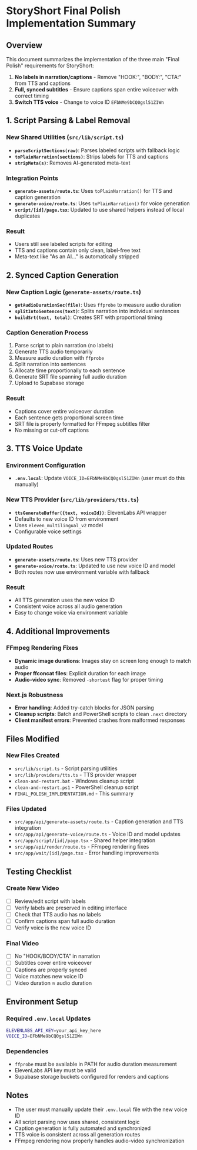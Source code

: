 # StoryShort Final Polish Implementation Summary

## Overview
This document summarizes the implementation of the three main "Final Polish" requirements for StoryShort:

1. **No labels in narration/captions** - Remove "HOOK:", "BODY:", "CTA:" from TTS and captions
2. **Full, synced subtitles** - Ensure captions span entire voiceover with correct timing
3. **Switch TTS voice** - Change to voice ID `EFbNMe9bCQ0gsl51ZIWn`

## 1. Script Parsing & Label Removal

### New Shared Utilities (`src/lib/script.ts`)
- **`parseScriptSections(raw)`**: Parses labeled scripts with fallback logic
- **`toPlainNarration(sections)`**: Strips labels for TTS and captions
- **`stripMeta(s)`**: Removes AI-generated meta-text

### Integration Points
- **`generate-assets/route.ts`**: Uses `toPlainNarration()` for TTS and caption generation
- **`generate-voice/route.ts`**: Uses `toPlainNarration()` for voice generation
- **`script/[id]/page.tsx`**: Updated to use shared helpers instead of local duplicates

### Result
- Users still see labeled scripts for editing
- TTS and captions contain only clean, label-free text
- Meta-text like "As an AI..." is automatically stripped

## 2. Synced Caption Generation

### New Caption Logic (`generate-assets/route.ts`)
- **`getAudioDurationSec(file)`**: Uses `ffprobe` to measure audio duration
- **`splitIntoSentences(text)`**: Splits narration into individual sentences
- **`buildSrt(text, total)`**: Creates SRT with proportional timing

### Caption Generation Process
1. Parse script to plain narration (no labels)
2. Generate TTS audio temporarily
3. Measure audio duration with `ffprobe`
4. Split narration into sentences
5. Allocate time proportionally to each sentence
6. Generate SRT file spanning full audio duration
7. Upload to Supabase storage

### Result
- Captions cover entire voiceover duration
- Each sentence gets proportional screen time
- SRT file is properly formatted for FFmpeg subtitles filter
- No missing or cut-off captions

## 3. TTS Voice Update

### Environment Configuration
- **`.env.local`**: Update `VOICE_ID=EFbNMe9bCQ0gsl51ZIWn` (user must do this manually)

### New TTS Provider (`src/lib/providers/tts.ts`)
- **`ttsGenerateBuffer({text, voiceId})`**: ElevenLabs API wrapper
- Defaults to new voice ID from environment
- Uses `eleven_multilingual_v2` model
- Configurable voice settings

### Updated Routes
- **`generate-assets/route.ts`**: Uses new TTS provider
- **`generate-voice/route.ts`**: Updated to use new voice ID and model
- Both routes now use environment variable with fallback

### Result
- All TTS generation uses the new voice ID
- Consistent voice across all audio generation
- Easy to change voice via environment variable

## 4. Additional Improvements

### FFmpeg Rendering Fixes
- **Dynamic image durations**: Images stay on screen long enough to match audio
- **Proper ffconcat files**: Explicit duration for each image
- **Audio-video sync**: Removed `-shortest` flag for proper timing

### Next.js Robustness
- **Error handling**: Added try-catch blocks for JSON parsing
- **Cleanup scripts**: Batch and PowerShell scripts to clean `.next` directory
- **Client manifest errors**: Prevented crashes from malformed responses

## Files Modified

### New Files Created
- `src/lib/script.ts` - Script parsing utilities
- `src/lib/providers/tts.ts` - TTS provider wrapper
- `clean-and-restart.bat` - Windows cleanup script
- `clean-and-restart.ps1` - PowerShell cleanup script
- `FINAL_POLISH_IMPLEMENTATION.md` - This summary

### Files Updated
- `src/app/api/generate-assets/route.ts` - Caption generation and TTS integration
- `src/app/api/generate-voice/route.ts` - Voice ID and model updates
- `src/app/script/[id]/page.tsx` - Shared helper integration
- `src/app/api/render/route.ts` - FFmpeg rendering fixes
- `src/app/wait/[id]/page.tsx` - Error handling improvements

## Testing Checklist

### Create New Video
- [ ] Review/edit script with labels
- [ ] Verify labels are preserved in editing interface
- [ ] Check that TTS audio has no labels
- [ ] Confirm captions span full audio duration
- [ ] Verify voice is the new voice ID

### Final Video
- [ ] No "HOOK/BODY/CTA" in narration
- [ ] Subtitles cover entire voiceover
- [ ] Captions are properly synced
- [ ] Voice matches new voice ID
- [ ] Video duration ≈ audio duration

## Environment Setup

### Required `.env.local` Updates
```bash
ELEVENLABS_API_KEY=your_api_key_here
VOICE_ID=EFbNMe9bCQ0gsl51ZIWn
```

### Dependencies
- `ffprobe` must be available in PATH for audio duration measurement
- ElevenLabs API key must be valid
- Supabase storage buckets configured for renders and captions

## Notes
- The user must manually update their `.env.local` file with the new voice ID
- All script parsing now uses shared, consistent logic
- Caption generation is fully automated and synchronized
- TTS voice is consistent across all generation routes
- FFmpeg rendering now properly handles audio-video synchronization 